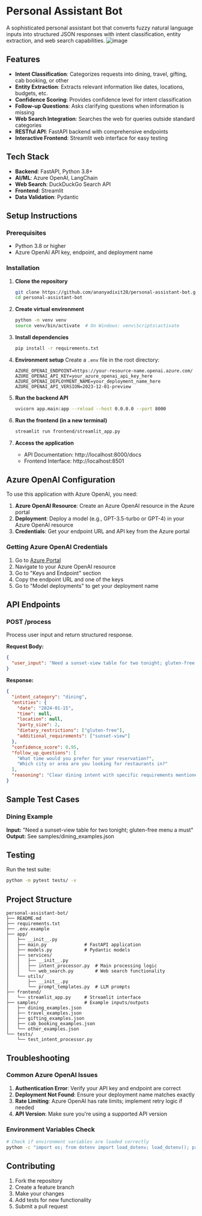 # Personal Assistant Bot

A sophisticated personal assistant bot that converts fuzzy natural language inputs into structured JSON responses with intent classification, entity extraction, and web search capabilities.
![image](https://github.com/user-attachments/assets/3c35c946-d724-4369-a85e-bca159f8c4ce)


## Features

- **Intent Classification**: Categorizes requests into dining, travel, gifting, cab booking, or other
- **Entity Extraction**: Extracts relevant information like dates, locations, budgets, etc.
- **Confidence Scoring**: Provides confidence level for intent classification
- **Follow-up Questions**: Asks clarifying questions when information is missing
- **Web Search Integration**: Searches the web for queries outside standard categories
- **RESTful API**: FastAPI backend with comprehensive endpoints
- **Interactive Frontend**: Streamlit web interface for easy testing

## Tech Stack

- **Backend**: FastAPI, Python 3.8+
- **AI/ML**: Azure OpenAI, LangChain
- **Web Search**: DuckDuckGo Search API
- **Frontend**: Streamlit
- **Data Validation**: Pydantic

## Setup Instructions

### Prerequisites

- Python 3.8 or higher
- Azure OpenAI API key, endpoint, and deployment name

### Installation

1. **Clone the repository**
   ```bash
   git clone https://github.com/ananyadixit28/personal-assistant-bot.git
   cd personal-assistant-bot
   ```

2. **Create virtual environment**
   ```bash
   python -m venv venv
   source venv/bin/activate  # On Windows: venv\Scripts\activate
   ```

3. **Install dependencies**
   ```bash
   pip install -r requirements.txt
   ```

4. **Environment setup**
   Create a `.env` file in the root directory:
   ```
   AZURE_OPENAI_ENDPOINT=https://your-resource-name.openai.azure.com/
   AZURE_OPENAI_API_KEY=your_azure_openai_api_key_here
   AZURE_OPENAI_DEPLOYMENT_NAME=your_deployment_name_here
   AZURE_OPENAI_API_VERSION=2023-12-01-preview
   ```

5. **Run the backend API**
   ```bash
   uvicorn app.main:app --reload --host 0.0.0.0 --port 8000
   ```

6. **Run the frontend (in a new terminal)**
   ```bash
   streamlit run frontend/streamlit_app.py
   ```

7. **Access the application**
   - API Documentation: http://localhost:8000/docs
   - Frontend Interface: http://localhost:8501

## Azure OpenAI Configuration

To use this application with Azure OpenAI, you need:

1. **Azure OpenAI Resource**: Create an Azure OpenAI resource in the Azure portal
2. **Deployment**: Deploy a model (e.g., GPT-3.5-turbo or GPT-4) in your Azure OpenAI resource
3. **Credentials**: Get your endpoint URL and API key from the Azure portal

### Getting Azure OpenAI Credentials

1. Go to [Azure Portal](https://portal.azure.com)
2. Navigate to your Azure OpenAI resource
3. Go to "Keys and Endpoint" section
4. Copy the endpoint URL and one of the keys
5. Go to "Model deployments" to get your deployment name

## API Endpoints

### POST /process
Process user input and return structured response.

**Request Body:**
```json
{
  "user_input": "Need a sunset-view table for two tonight; gluten-free menu a must"
}
```

**Response:**
```json
{
  "intent_category": "dining",
  "entities": {
    "date": "2024-01-15",
    "time": null,
    "location": null,
    "party_size": 2,
    "dietary_restrictions": ["gluten-free"],
    "additional_requirements": ["sunset-view"]
  },
  "confidence_score": 0.95,
  "follow_up_questions": [
    "What time would you prefer for your reservation?",
    "Which city or area are you looking for restaurants in?"
  ],
  "reasoning": "Clear dining intent with specific requirements mentioned"
}
```

## Sample Test Cases

### Dining Example
**Input:** "Need a sunset-view table for two tonight; gluten-free menu a must"
**Output:** See samples/dining_examples.json

## Testing

Run the test suite:
```bash
python -m pytest tests/ -v
```

## Project Structure

```
personal-assistant-bot/
├── README.md
├── requirements.txt
├── .env.example
├── app/
│   ├── __init__.py
│   ├── main.py              # FastAPI application
│   ├── models.py            # Pydantic models
│   ├── services/
│   │   ├── __init__.py
│   │   ├── intent_processor.py  # Main processing logic
│   │   └── web_search.py        # Web search functionality
│   └── utils/
│       ├── __init__.py
│       └── prompt_templates.py  # LLM prompts
├── frontend/
│   └── streamlit_app.py     # Streamlit interface
├── samples/                 # Example inputs/outputs
│   ├── dining_examples.json
│   ├── travel_examples.json
│   ├── gifting_examples.json
│   ├── cab_booking_examples.json
│   └── other_examples.json
└── tests/
    └── test_intent_processor.py
```

## Troubleshooting

### Common Azure OpenAI Issues

1. **Authentication Error**: Verify your API key and endpoint are correct
2. **Deployment Not Found**: Ensure your deployment name matches exactly
3. **Rate Limiting**: Azure OpenAI has rate limits; implement retry logic if needed
4. **API Version**: Make sure you're using a supported API version

### Environment Variables Check

```bash
# Check if environment variables are loaded correctly
python -c "import os; from dotenv import load_dotenv; load_dotenv(); print('Endpoint:', os.getenv('AZURE_OPENAI_ENDPOINT')); print('Deployment:', os.getenv('AZURE_OPENAI_DEPLOYMENT_NAME'))"
```

## Contributing

1. Fork the repository
2. Create a feature branch
3. Make your changes
4. Add tests for new functionality
5. Submit a pull request
